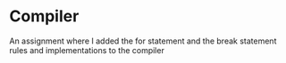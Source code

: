 # Compiler
An assignment where I added the for statement and the break statement rules and implementations to the compiler
